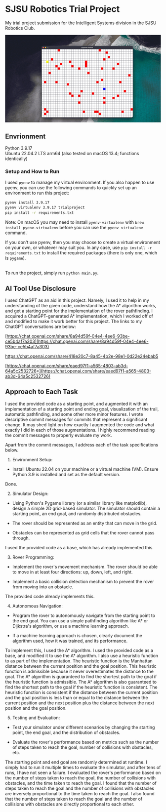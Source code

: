 # SJSU Robotics Trial Project

My trial project submission for the Intelligent Systems division in the SJSU Robotics Club.

![GIF of the simulator in action](demo.gif)

## Envrionment
Python 3.9.17</br>
Ubuntu 22.04.2 LTS arm64 (also tested on macOS 13.4; functions identically)

### Setup and How to Run
I used `pyenv` to manage my virtual environment. If you also happen to use pyenv, you can use the following commands to quickly set up an environment to run this project:
```bash
pyenv install 3.9.17
pyenv virtualenv 3.9.17 trialproject
pip install -r requirements.txt
```
Note: On macOS you may need to install `pyenv-virtualenv` with `brew install pyenv-virtualenv` before you can use the `pyenv virtualenv` command.

If you don't use pyenv, then you may choose to create a virtual environment on your own, or whatever may suit you. In any case, use `pip install -r requirements.txt` to install the required packages (there is only one, which is `pygame`).

</br>To run the project, simply run `python main.py`.

## AI Tool Use Disclosure
I used ChatGPT as an aid in this project. Namely, I used it to help in my understanding of the given code, understand how the A* algorithm works, and get a starting point for the implementation of the rover pathfinding. I acquired a ChatGPT-generated A* implementation, which I worked off of and modified to make it work better for this project. The links to my ChatGPT conversations are below:

[https://chat.openai.com/share/8a94d59f-04e4-4ee6-93be-ce5b4af7a303](https://chat.openai.com/share/8a94d59f-04e4-4ee6-93be-ce5b4af7a303)

[https://chat.openai.com/share/418e20c7-8a45-4b2e-98e1-0d22e24ebab5
](https://chat.openai.com/share/418e20c7-8a45-4b2e-98e1-0d22e24ebab5)

[https://chat.openai.com/share/eaed97f1-a565-4803-ab3d-64a5c2532726>](https://chat.openai.com/share/eaed97f1-a565-4803-ab3d-64a5c2532726)

## Approach to Each Task
I used the provided code as a starting point, and augmented it with an implementation of a starting point and ending goal, visualization of the trail, automatic pathfinding, and some other more minor features. I wrote descriptive commit messages for commits that represent a significant change. It may shed light on how exactly I augmented the code and what exactly I did in each of those augmentations. I highly recommend reading the commit messages to properly evaluate my work.

Apart from the commit messages, I address each of the task specifications below.

1.  Environment Setup:

-   Install Ubuntu 22.04 on your machine or a virtual machine (VM). Ensure Python 3.9 is installed and set as the default version.

Done.

2.  Simulator Design:

-   Using Python's Pygame library (or a similar library like matplotlib), design a simple 2D grid-based simulator. The simulator should contain a starting point, an end goal, and randomly distributed obstacles.

-   The rover should be represented as an entity that can move in the grid.

-   Obstacles can be represented as grid cells that the rover cannot pass through.

I used the provided code as a base, which has already implemented this.

3.  Rover Programming:

-   Implement the rover's movement mechanism. The rover should be able to move in at least four directions: up, down, left, and right.

-   Implement a basic collision detection mechanism to prevent the rover from moving into an obstacle.

The provided code already implements this.

4.  Autonomous Navigation:

-   Program the rover to autonomously navigate from the starting point to the end goal. You can use a simple pathfinding algorithm like A* or Dijkstra's algorithm, or use a machine learning approach.

-   If a machine learning approach is chosen, clearly document the algorithm used, how it was trained, and its performance.

To implement this, I used the A* algorithm. I used the provided code as a base, and modified it to use the A* algorithm. I also use a heuristic function to as part of the implementation. The heuristic function is the Manhattan distance between the current position and the goal position. This heuristic function is admissible because it never overestimates the distance to the goal. The A* algorithm is guaranteed to find the shortest path to the goal if the heuristic function is admissible. The A* algorithm is also guaranteed to find the shortest path to the goal if the heuristic function is consistent. The heuristic function is consistent if the distance between the current position and the goal position is less than or equal to the distance between the current position and the next position plus the distance between the next position and the goal position.

5.  Testing and Evaluation:

-   Test your simulator under different scenarios by changing the starting point, the end goal, and the distribution of obstacles.

-   Evaluate the rover's performance based on metrics such as the number of steps taken to reach the goal, number of collisions with obstacles, etc.

The starting point and end goal are randomly determined at runtime. I simply had to run it multiple times to evaluate the simulator, and after tens of runs, I have not seen a failure. I evaluated the rover's performance based on the number of steps taken to reach the goal, the number of collisions with obstacles, and the time taken to reach the goal. I found that the number of steps taken to reach the goal and the number of collisions with obstacles are inversely proportional to the time taken to reach the goal. I also found that the number of steps taken to reach the goal and the number of collisions with obstacles are directly proportional to each other.
